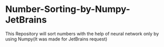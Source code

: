 # Number-Sorting-by-Numpy-JetBrains
This Repository will sort numbers with the help of neural network only by using Numpy(It was made for JetBrains request)

